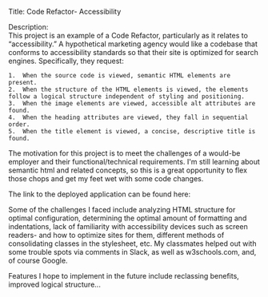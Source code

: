 Title:
    Code Refactor- Accessibility

Description:  
    This project is an example of a Code Refactor, particularly as it relates to “accessibility.”  A hypothetical marketing agency would like a codebase that conforms to accessibility standards so that their site is optimized for search engines.  Specifically, they request:

    1.	When the source code is viewed, semantic HTML elements are present.
    2.	When the structure of the HTML elements is viewed, the elements follow a logical structure independent of styling and positioning.
    3.	When the image elements are viewed, accessible alt attributes are found.
    4.	When the heading attributes are viewed, they fall in sequential order.
    5.	When the title element is viewed, a concise, descriptive title is found.


The motivation for this project is to meet the challenges of a would-be employer and their functional/technical requirements.  I'm still learning about semantic html and related concepts, so this is a great opportunity to flex those chops and get my feet wet with some code changes.  

The link to the deployed application can be found here:


Some of the challenges I faced include analyzing HTML structure for optimal configuration, determining the optimal amount of formatting and indentations, lack of familiarity with accessibility devices such as screen readers- and how to optimize sites for them, different methods of consolidating classes in the stylesheet, etc.  My classmates helped out with some trouble spots via comments in Slack, as well as w3schools.com, and, of course Google.

Features I hope to implement in the future include reclassing benefits, improved logical structure...

